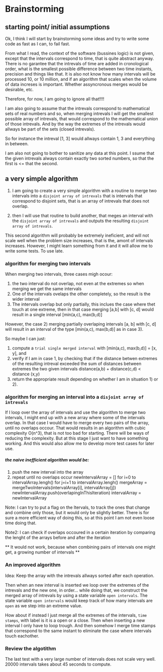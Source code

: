 # Brainstorming

## starting point/ initial assumptions
Ok, I think I will start by brainstorming some ideas and try to write some code as fast as I can, to fail fast.

From what I read, the context of the software (bussines logic) is not given, except that the intervals correspond to time, that is quite abstract anyway.
There is no garantee that the intrevals of time are added in cronological order, what is the smallest possible difference between two time instants, precision and things like that.
It is also not know how many intervals will be processed 10, or 10 million, and if an algorithm that scales when the volume of data increses is important. Whether assyncronous merges would be desirable, etc.

Therefore, for now, I am going to ignore all that!!!!

I am also going to assume that the intrevals correspond to mathematical sets of real numbers and so, when merging intrevals I will get the smallest possible array of intrevals, that would correspond to the mathematical union of those intrevals. And by the way the extremes of the intrevals would allways be part of the sets (closed intrevals).

So for instance the intreval [1, 3] would allways contain 1, 3 and everything in between.

I am also not going to bother to sanitize any data at this point. I ssume that the given intrevals always contain exactly two sorted numbers, so that the first is <= that the second.

## a very simple algorithm

1. I am going to create a very simple algorithm with a routine to merge two intervals into a `disjoint array of intrevals` that is intervals that correspond to disjoint sets, that is an array of intrevals that does not overlap.

2. then I will use that routine to build another, that meges an interval with the `disjoint array of intrevals` and outputs the resulting `disjoint array of intrevals`.

This second algorithm will probably be extremely ineficient, and will not scale well when the problem size increases, that is the, amont of intervals increases. However, I might learn something from it and it will allow me to write some tests. To use late.

### algorithm for merging two intervals

When merging two intervals, three cases migh ocour:
1) the two interval do not overlap, not even at the extremes so when merging we get the same intervals
2) One of the intervals ovelaps the other completely, so the result is the wider interval
3) The intervals overlap but only partially, this inclues the case where thet touch at one extreme, then in that case merging [a,b] with [c, d] would result in a single interval [min(a,c), max(b,d)]

However, the case 2) merging partially overlaping intervals [a, b] with [c, d] will result in an interval of the type [min(a,c), max(b,d)] as in case 3).

So maybe I can just:
1) compute a `trial single merged interval` with [min(a,c), max(b,d)] = [x, y], and
2) verify if I am in case 1, by checking that if the distance betwen extremes of the resulting intreval exceeded the sum of distances between extremes the two given intervals
distance(a,b) + distance(c,d) < distance (x,y)
3) return the appropriate result depending on whether I am in situation 1) or 2).


### algorithm for merging an interval into a `disjoint array of intrevals`

If I loop over the array of intervals and use the algorithm to merge two intervals, I might end up with a new array where some of the intervals overlap. In that case I would have to merge every two pairs of the array, until no overlaps occour. That would results in an algorithm with cubic complexity O(n^3), that is not too bad for starting. There will be ways of reducing the complexity. But at this stage I just want to have something working. And this would also allow me to develop more test cases for later use.

##### the naive inefficient algorithm would be:

1) push the new interval into the array
2) repeat until no overlaps occur
    newIntervalArray = []
    for i=0 to intervalArray.lengh()
        for j=i+1 to intervalArray.lengh()
            mergeArray = mergeTwoIntervals(intervalArray[i], intervalArray[j])
            newIntervalArray.push(overlapingInThisIteration)
    intervalArray = newIntervalArray

Note: I can try to put a flag on the Itervals, to track the ones that change and combine only those, but it would only be slightly better. There is for sure a more efficient way of doing this, so at this point I am not even loose time doing that. 

Note2: I can check if overlaps occoured in a certain iteration by comparing the lenght of the arrays before and after the iteration

** It would not work, because when combining pairs of intervals one might get, a growing number of intervals **


### An improved algorithm

Idea: Keep the array with the intrevals allways sorted after each operation.

Then when an new interval is inserted we loop over the extremes of the intrevals and the new one, in order... while doing that, we construct the merged array of intrevals by using a state variable `open intervals`. The state variable `open intervals` would keep track of how many intervals are `open` as we step into an extreme value.

How about if instead I just merge all the extremes of the intervals, `time stamps`, with label is it is a open or a close. Then when inserting a new interval I only have to loop trough. And then somehow I merge time stamps that correspond to the same instant to eliminate the case where intervals touch eachother.

### Review the algotithm
The last test with a very large number of intervals
does not scale very well. 20000 intervals takes about 45 seconds to compute.

